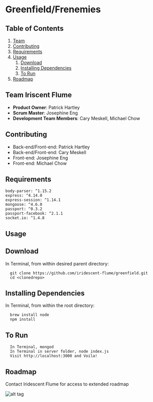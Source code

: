 # Greenfield/Frenemies

## Table of Contents

1. [Team](#team-iridescent-flume)
2. [Contributing](#contributing)
3. [Requirements](#requirements)
4. [Usage](#usage)
    1. [Download](#download)
    2. [Installing Dependencies](#installing-dependencies)
    3. [To Run](#to-run)
5. [Roadmap](#roadmap)

## Team Iriscent Flume

  - __Product Owner__: Patrick Hartley
  - __Scrum Master__: Josephine Eng
  - __Development Team Members__: Cary Meskell, Michael Chow

## Contributing

  - Back-end/Front-end: Patrick Hartley
  - Back-end/Front-end: Cary Meskell
  - Front-end: Josephine Eng
  - Front-end: Michael Chow
  
## Requirements

    body-parser: ^1.15.2
    express: ^4.14.0
    express-session: ^1.14.1
    mongoose: ^4.6.0
    passport: ^0.3.2
    passport-facebook: ^2.1.1
    socket.io: ^1.4.8
    
## Usage

## Download

  In Terminal, from within desired parent directory:
  
      git clone https://github.com/iridescent-flume/greenfield.git
      cd <clonedrepo>
      
## Installing Dependencies

  In Terminal, from within the root directory:

      brew install node
      npm install

## To Run

      In Terminal, mongod
      In Terminal in server folder, node index.js
      Visit http://localhost:3000 and Voila!
      
## Roadmap

  Contact Iridescent Flume for access to extended roadmap
  
  ![alt tag](http://i.imgur.com/qN8a55n.jpg)
